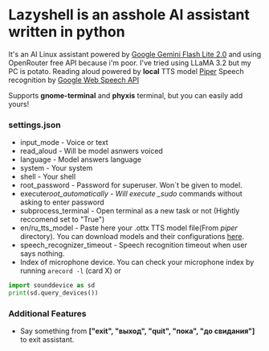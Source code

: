 # Lazyshell is an asshole AI assistant written in python

It's an AI Linux assistant powered by [Google Gemini Flash Lite 2.0](https://openrouter.ai/google/gemini-2.0-flash-lite-preview-02-05:free) and using OpenRouter free API because i'm poor. I've tried using LLaMA 3.2 but my PC is potato.
Reading aloud powered by **local** TTS model [Piper](https://github.com/rhasspy/piper)
Speech recognition by [Google Web Speech API](https://www.google.com/intl/en/chrome/demos/speech.html)

Supports **gnome-terminal** and **phyxis** terminal, but you can easily add yours!

### settings.json

- input_mode - Voice or text
- read_aloud - Will be model asnwers voiced
- language - Model answers language
- system - Your system
- shell - Your shell
- root_password - Password for superuser. Won`t be given to model.
- execute*root_automatically - Will execute \_sudo* commands without asking to enter password
- subprocess_terminal - Open terminal as a new task or not (Hightly reccomend set to "True")
- en/ru_tts_model - Paste here your .ottx TTS model file(From *piper* directory). You can download models and their configurations [here](https://github.com/rhasspy/piper/blob/master/VOICES.md).
- speech_recognizer_timeout - Speech recognition timeout when user says nothing.
- Index of microphone device. You can check your microphone index by running `arecord -l` (card X) or 
```python
import sounddevice as sd
print(sd.query_devices())
```


### Additional Features
- Say something from **["exit", "выход", "quit", "пока", "до свидания"]** to exit assistant.